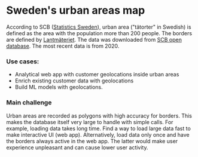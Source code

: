 # Sweden's urban areas map

According to SCB ([Statistics Sweden](https://www.scb.se)), urban area ("tätorter" in Swedish) is defined as the area with the population more than 200 people. The borders are defined by [Lantmäteriet](https://www.lantmateriet.se). The data was downloaded from [SCB open database](https://www.scb.se/vara-tjanster/oppna-data/oppna-geodata/tatorter/). The most recent data is from 2020.

### Use cases:
* Analytical web app with customer geolocations inside urban areas
* Enrich existing customer data with geolocations
* Build ML models with geolocations.

### Main challenge
Urban areas are recorded as polygons with high accuracy for borders. This makes the database itself very large to handle with simple calls. For example, loading data takes long time. Find a way to load large data fast to make interactive UI (web app). Alternatively, load data only once and have the borders always active in the web app. The latter would make user experience unpleasant and can cause lower user activity.
